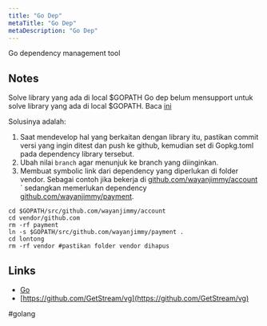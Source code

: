 ```yaml
---
title: "Go Dep"
metaTitle: "Go Dep"
metaDescription: "Go Dep"
---
```


Go dependency management tool

## Notes

Solve library yang ada di local $GOPATH
Go dep belum mensupport untuk solve library yang ada di local $GOPATH. Baca [ini](https://github.com/golang/dep/issues/935)

Solusinya adalah:

1. Saat mendevelop hal yang berkaitan dengan library itu, pastikan commit versi yang ingin ditest dan push ke github, kemudian set di Gopkg.toml pada dependency library tersebut.
2. Ubah nilai `branch` agar menunjuk ke branch yang diinginkan.
3. Membuat symbolic link dari dependency yang diperlukan di folder vendor. Sebagai contoh jika bekerja di [github.com/wayanjimmy/account](http://github.com/wayanjimmy/account) ` sedangkan memerlukan dependency [github.com/wayanjimmy/payment](http://github.com/wayanjimmy/payment).

```
cd $GOPATH/src/github.com/wayanjimmy/account
cd vendor/github.com
rm -rf payment
ln -s $GOPATH/src/github.com/wayanjimmy/payment .
cd lontong
rm -rf vendor #pastikan folder vendor dihapus
```

## Links

- [Go](/coding/go)
- [https://github.com/GetStream/vg](https://github.com/GetStream/vg)

#golang
